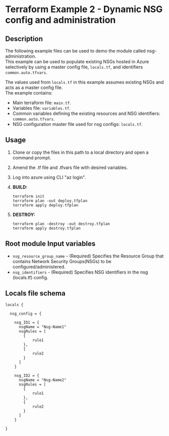 # Terraform Example 2 - Dynamic NSG config and administration

## Description

The following example files can be used to demo the module called nsg-administration.  
This example can be used to populate existing NSGs hosted in Azure selectively by using a master config file, `locals.tf`, and identifiers `common.auto.tfvars`.  

The values used from `locals.tf` in this example assumes existing NSGs and acts as a master config file.  
The example contains:  

- Main terraform file: `main.tf`.
- Variables file: `variables.tf`.
- Common variables defining the existing resources and NSG identifiers: `common.auto.tfvars`.
- NSG configuration master file used for nsg configs: `locals.tf`.

## Usage

1. Clone or copy the files in this path to a local directory and open a command prompt.
2. Amend the .tf file and .tfvars file with desired variables.
3. Log into azure using CLI "az login".
4. **BUILD:**

    ```hcl
    terraform init
    terraform plan -out deploy.tfplan
    terraform apply deploy.tfplan
    ```

5. **DESTROY:**

    ```hcl
    terraform plan -destroy -out destroy.tfplan
    terraform apply destroy.tfplan
    ```

## Root module Input variables
  
- `nsg_resource_group_name` - (Required) Specifies the Resource Group that contains Network Security Groups(NSGs) to be configured/administered.
- `nsg_identifiers` - (Required) Specifies NSG identifiers in the nsg (locals.tf) config.

## Locals file schema

```hcl
locals {

  nsg_config = {

    nsg_ID1 = {
      nsgName = "Nsg-Name1"
      nsgRules = [
        {
            rule1
        },
        {
            rule2
        }
      ]
    }

    nsg_ID2 = {
      nsgName = "Nsg-Name2"
      nsgRules = [
        {
            rule1
        },
        {
            rule2
        }
      ]
    }

}
```
